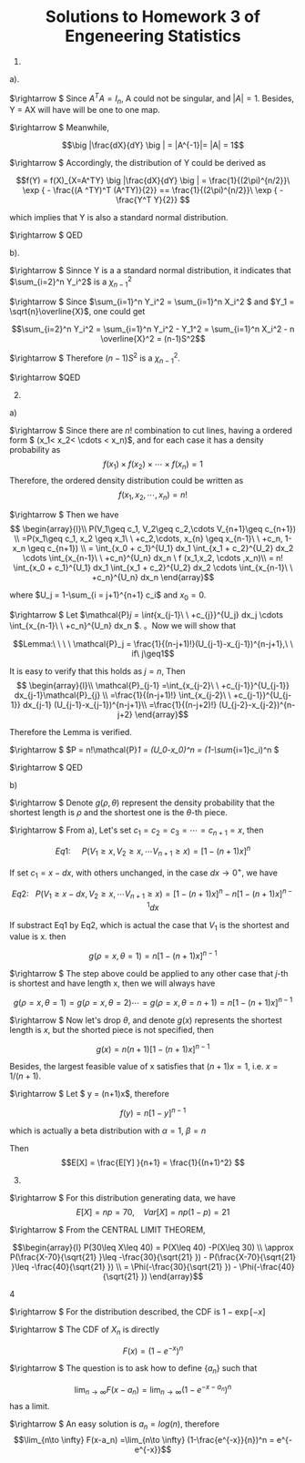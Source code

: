 
<center> <h1> Solutions to Homework 3 of Engeneering Statistics</h1> </center>


1.

a).

$\rightarrow $ Since $A^T A= I_n$, A could not be singular, and $|A|=1$. Besides, Y = AX will have will be one to one map. 

$\rightarrow $ Meanwhile,

$$\big |\frac{dX}{dY} \big | = |A^{-1}|= |A| = 1$$

$\rightarrow $ Accordingly, the distribution of Y could be derived as 

$$f(Y) = f(X)_{X=A^TY} \big |\frac{dX}{dY} \big | = \frac{1}{(2\pi)^{n/2}}\  \exp { - \frac{(A ^TY)^T  (A^TY)}{2}} == \frac{1}{(2\pi)^{n/2}}\  \exp { - \frac{Y^T  Y}{2}} $$

which implies that Y is also a standard normal distribution.  

$\rightarrow $ QED



b).

$\rightarrow $
Sinnce Y is a a standard normal distribution, it indicates that $\sum_{i=2}^n Y_i^2$ is a $\chi_{n-1}^2$

$\rightarrow $
Since $\sum_{i=1}^n Y_i^2 = \sum_{i=1}^n X_i^2 $ and $Y_1 = \sqrt{n}\overline{X}$,  one could get 

$$\sum_{i=2}^n Y_i^2 = \sum_{i=1}^n Y_i^2  - Y_1^2 =  \sum_{i=1}^n X_i^2 - n \overline{X}^2 = (n-1)S^2$$

$\rightarrow $
Therefore $(n-1)S^2$ is a  $\chi_{n-1}^2$. 


$\rightarrow $QED

2.

a) 

$\rightarrow $
Since there are $n!$ combination to cut lines, having a ordered form $ (x_1< x_2< \cdots < x_n)$, and for each case it has a density probability as 
$$f(x_1)\times f(x_2)\times \cdots\times f(x_n) = 1$$
Therefore, the ordered density distribution could be written as
$$  f (x_1,x_2, \cdots ,x_n)= n!$$

$\rightarrow $
Then we have 
$$
\begin{array}{l}\\
P(V_1\geq c_1,  V_2\geq c_2,\cdots V_{n+1}\geq c_{n+1}) \\
=P(x_1\geq c_1, x_2 \geq x_1\ \ +c_2,\cdots, x_{n} \geq x_{n-1}\ \ +c_n, 1-x_n \geq c_{n+1}) \\
= \int_{x_0 + c_1}^{U_1} dx_1 \int_{x_1 + c_2}^{U_2} dx_2 \cdots \int_{x_{n-1}\ \ +c_n}^{U_n} dx_n  \   f (x_1,x_2, \cdots ,x_n)\\
= n! \int_{x_0 + c_1}^{U_1} dx_1 \int_{x_1 + c_2}^{U_2} dx_2 \cdots  \int_{x_{n-1}\ \ +c_n}^{U_n} dx_n
\end{array}$$


where $U_j = 1-\sum_{i = j+1}^{n+1} c_i$ and $x_0=0$. 

$\rightarrow $  Let  $\mathcal{P}_j =   \int_{x_{j-1}\ \ +c_{j}}^{U_j} dx_j \cdots  \int_{x_{n-1}\  \ +c_n}^{U_n} dx_n $.  。Now we will show that 

$$Lemma:\ \ \ \ \mathcal{P}_j  = \frac{1}{(n-j+1)!}(U_{j-1}-x_{j-1})^{n-j+1},\ \ if\ j\geq1$$

It is easy to verify that  this holds as $j = n$,  Then 
$$
\begin{array}{l}\\
\mathcal{P}_{j-1} =\int_{x_{j-2}\ \ +c_{j-1}}^{U_{j-1}} dx_{j-1}\mathcal{P}_{j} \\
=\frac{1}{(n-j+1)!}  \int_{x_{j-2}\ \ +c_{j-1}}^{U_{j-1}} dx_{j-1}  (U_{j-1}-x_{j-1})^{n-j+1}\\
=\frac{1}{(n-j+2)!} (U_{j-2}-x_{j-2})^{n-j+2}
\end{array}$$

Therefore the Lemma is verified.

$\rightarrow $ 
$P = n!\mathcal{P}_1 = (U_0-x_0)^n = (1-\sum_{i=1}c_i)^n $

$\rightarrow $  QED

b) 

$\rightarrow $ Denote $g(\rho,\theta)$ represent the density probability that the shortest length is $\rho$ and the shortest one is the $\theta$-th piece.

$\rightarrow $  From a), Let's set $c_1 = c_2=c_3 =\cdots =c_{n+1} = x$, then 


$$Eq1:\ \ \ \ \ P(V_1\geq x,  V_2\geq x,\cdots V_{n+1}\geq x)= [1-(n+1)x]^n $$

If set $c_1 = x-dx$, with others unchanged,  in the case $dx\to 0^+$, we have 

$$Eq2:\ \ \ P(V_1\geq x-dx,  V_2\geq x,\cdots V_{n+1}\geq x)=[1-(n+1)x]^n -  n [1-(n+1)x]^{n-1}dx$$

If  substract Eq1 by Eq2, which is actual the case that $V_1$ is the shortest and value is x. then 

$$ g(\rho =x,\theta = 1) = n [1-(n+1)x]^{n-1}$$

$\rightarrow $ The step above could be applied to any other case that $j$-th is shortest and have length x,  then we will always have 

$$ g(\rho =x,\theta = 1) =g(\rho =x,\theta = 2) \cdots =g(\rho =x,\theta = n+1) = n [1-(n+1)x]^{n-1}$$

$\rightarrow $ Now let's drop $\theta$, and denote $g(x)$ represents the shortest length is $x$, but the shorted piece is not specified, then 

$$g(x) =n (n+1)[1-(n+1)x]^{n-1}$$

Besides, the largest feasible value of x  satisfies that $(n+1)x = 1$, i.e. $x = 1/(n+1)$.

$\rightarrow $ Let $ y = (n+1)x$, therefore 

$$ f(y) = n [1-y]^{n-1}$$

which is actually a beta distribution with $\alpha = 1$, $\beta = n$

Then $$E[X]  = \frac{E[Y] }{n+1} =  \frac{1}{(n+1)^2} $$

3.

$\rightarrow $ For this distribution generating  data,  we have $$ E[X] = np=70 , \ \ \ \ Var[X] = np(1-p) = 21$$

$\rightarrow $ From the CENTRAL LIMIT THEOREM,

$$\begin{array}{l} P(30\leq X\leq 40) = P(X\leq 40) -P(X\leq 30) \\
\approx  P(\frac{X-70}{\sqrt{21} }\leq -\frac{30}{\sqrt{21} }) - P(\frac{X-70}{\sqrt{21} }\leq -\frac{40}{\sqrt{21} }) \\
= \Phi(-\frac{30}{\sqrt{21} }) - \Phi(-\frac{40}{\sqrt{21} }) \end{array}$$

4

$\rightarrow $ For the distribution described, the CDF is $1-\exp [- x]$

$\rightarrow $  The CDF of $X_n$  is directly 

$$ F(x) = (1-e^{-x})^n$$

 $\rightarrow $ The question is to ask  how to define $\{a_n\}$ such that 
 
$$\lim_{n\to \infty}  F(x-a_n) =\lim_{n\to \infty}  (1-e^{-x-a_n})^n$$
has a limit. 

 $\rightarrow $ An easy solution is $a_n =  log(n)$, therefore  
$$\lim_{n\to \infty}  F(x-a_n)  =\lim_{n\to \infty}  (1-\frac{e^{-x}}{n})^n = e^{-e^{-x}}$$
